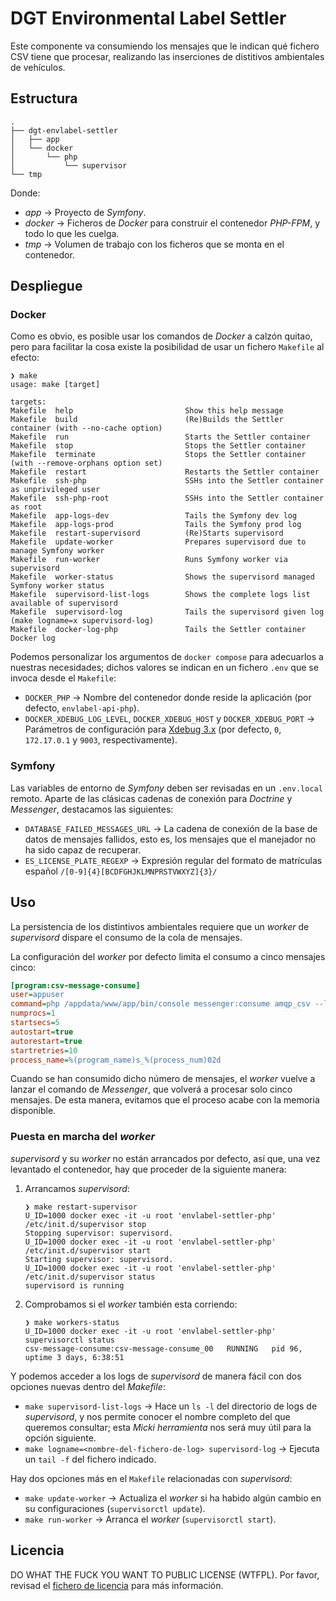 # DGT Environmental Label Settler

Este componente va consumiendo los mensajes que le indican qué fichero CSV tiene que procesar, realizando las inserciones de distitivos ambientales de vehículos.

## Estructura

```text
.
├── dgt-envlabel-settler
│   ├── app
│   └── docker
│       └── php
│           └── supervisor
└── tmp
```

Donde:

* *app* → Proyecto de *Symfony*.
* *docker* → Ficheros de *Docker* para construir el contenedor *PHP-FPM*, y todo lo que les cuelga.
* *tmp* → Volumen de trabajo con los ficheros que se monta en el contenedor.

## Despliegue

### Docker

Como es obvio, es posible usar los comandos de *Docker* a calzón quitao, pero para facilitar la cosa existe la posibilidad de usar un fichero `Makefile` al efecto:

```shell
❯ make
usage: make [target]

targets:
Makefile  help                         Show this help message
Makefile  build                        (Re)Builds the Settler container (with --no-cache option)
Makefile  run                          Starts the Settler container
Makefile  stop                         Stops the Settler container
Makefile  terminate                    Stops the Settler container (with --remove-orphans option set)
Makefile  restart                      Restarts the Settler container
Makefile  ssh-php                      SSHs into the Settler container as unprivileged user
Makefile  ssh-php-root                 SSHs into the Settler container as root
Makefile  app-logs-dev                 Tails the Symfony dev log
Makefile  app-logs-prod                Tails the Symfony prod log
Makefile  restart-supervisord          (Re)Starts supervisord
Makefile  update-worker                Prepares supervisord due to manage Symfony worker
Makefile  run-worker                   Runs Symfony worker via supervisord
Makefile  worker-status                Shows the supervisord managed Symfony worker status
Makefile  supervisord-list-logs        Shows the complete logs list available of supervisord
Makefile  supervisord-log              Tails the supervisord given log (make logname=x supervisord-log)
Makefile  docker-log-php               Tails the Settler container Docker log
```

Podemos personalizar los argumentos de `docker compose` para adecuarlos a nuestras necesidades; dichos valores se indican en un fichero `.env` que se invoca desde el `Makefile`:

* `DOCKER_PHP` → Nombre del contenedor donde reside la aplicación (por defecto, `envlabel-api-php`).
* `DOCKER_XDEBUG_LOG_LEVEL`, `DOCKER_XDEBUG_HOST` y `DOCKER_XDEBUG_PORT` → Parámetros de configuración para [Xdebug 3.x](https://xdebug.org/) (por defecto, `0`, `172.17.0.1` y `9003`, respectivamente).

### Symfony

Las variables de entorno de *Symfony* deben ser revisadas en un `.env.local` remoto. Aparte de las clásicas cadenas de conexión para *Doctrine* y *Messenger*, destacamos las siguientes:

* `DATABASE_FAILED_MESSAGES_URL` → La cadena de conexión de la base de datos de mensajes fallidos, esto es, los mensajes que el manejador no ha sido capaz de recuperar.
* `ES_LICENSE_PLATE_REGEXP` → Expresión regular del formato de matrículas español `/[0-9]{4}[BCDFGHJKLMNPRSTVWXYZ]{3}/`

## Uso

La persistencia de los distintivos ambientales requiere que un *worker* de *supervisord* dispare el consumo de la cola de mensajes.

La configuración del *worker* por defecto limita el consumo a cinco mensajes cinco:

```ini
[program:csv-message-consume]
user=appuser
command=php /appdata/www/app/bin/console messenger:consume amqp_csv --limit=5 -vv
numprocs=1
startsecs=5
autostart=true
autorestart=true
startretries=10
process_name=%(program_name)s_%(process_num)02d
```

Cuando se han consumido dicho número de mensajes, el *worker* vuelve a lanzar el comando de *Messenger*, que volverá a procesar solo cinco mensajes. De esta manera, evitamos que el proceso acabe con la memoria disponible.

### Puesta en marcha del *worker*

*supervisord* y su *worker* no están arrancados por defecto, así que, una vez levantado el contenedor, hay que proceder de la siguiente manera:

1. Arrancamos *supervisord*:

    ```shell
    ❯ make restart-supervisor
    U_ID=1000 docker exec -it -u root 'envlabel-settler-php' /etc/init.d/supervisor stop
    Stopping supervisor: supervisord.
    U_ID=1000 docker exec -it -u root 'envlabel-settler-php' /etc/init.d/supervisor start
    Starting supervisor: supervisord.
    U_ID=1000 docker exec -it -u root 'envlabel-settler-php' /etc/init.d/supervisor status
    supervisord is running
    ```

2. Comprobamos si el *worker* también esta corriendo:

    ```shell
    ❯ make workers-status 
    U_ID=1000 docker exec -it -u root 'envlabel-settler-php' supervisorctl status
    csv-message-consume:csv-message-consume_00   RUNNING   pid 96, uptime 3 days, 6:38:51
    ```

Y podemos acceder a los logs de *supervisord* de manera fácil con dos opciones nuevas dentro del *Makefile*:
* `make supervisord-list-logs` → Hace un `ls -l` del directorio de logs de *supervisord*, y nos permite conocer el nombre completo del que queremos consultar; esta *Micki herramienta* nos será muy útil para la opción siguiente.
* `make logname=<nombre-del-fichero-de-log> supervisord-log` → Ejecuta un `tail -f` del fichero indicado.

Hay dos opciones más en el `Makefile` relacionadas con *supervisord*:

* `make update-worker` → Actualiza el *worker* si ha habido algún cambio en su configuraciones (`supervisorctl update`).
* `make run-worker` → Arranca el *worker* (`supervisorctl start`).

## Licencia

DO WHAT THE FUCK YOU WANT TO PUBLIC LICENSE (WTFPL). Por favor, revisad el [fichero de licencia](./LICENSE) para más información.
